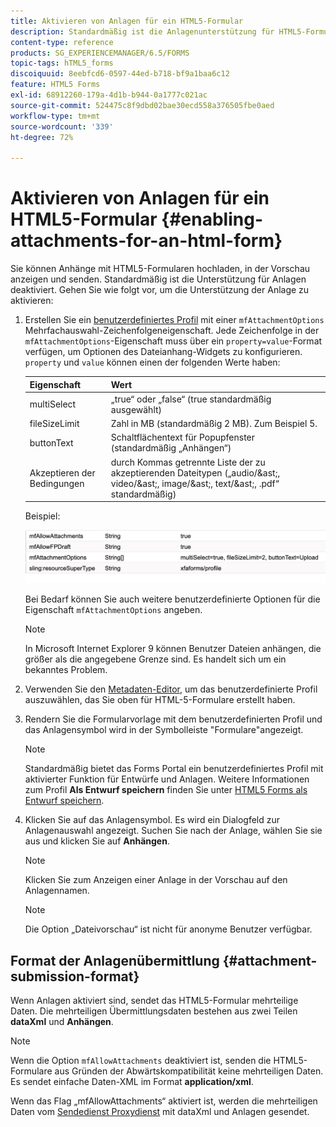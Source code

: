```yaml
---
title: Aktivieren von Anlagen für ein HTML5-Formular
description: Standardmäßig ist die Anlagenunterstützung für HTML5-Formulare deaktiviert.
content-type: reference
products: SG_EXPERIENCEMANAGER/6.5/FORMS
topic-tags: hTML5_forms
discoiquuid: 8eebfcd6-0597-44ed-b718-bf9a1baa6c12
feature: HTML5 Forms
exl-id: 68912260-179a-4d1b-b944-0a1777c021ac
source-git-commit: 524475c8f9dbd02bae30ecd558a376505fbe0aed
workflow-type: tm+mt
source-wordcount: '339'
ht-degree: 72%

---
```


# Aktivieren von Anlagen für ein HTML5-Formular {#enabling-attachments-for-an-html-form}

Sie können Anhänge mit HTML5-Formularen hochladen, in der Vorschau anzeigen und senden. Standardmäßig ist die Unterstützung für Anlagen deaktiviert. Gehen Sie wie folgt vor, um die Unterstützung der Anlage zu aktivieren:

1. Erstellen Sie ein [benutzerdefiniertes Profil](/help/forms/using/custom-profile.md) mit einer `mfAttachmentOptions` Mehrfachauswahl-Zeichenfolgeneigenschaft. Jede Zeichenfolge in der `mfAttachmentOptions`-Eigenschaft muss über ein `property=value`-Format verfügen, um Optionen des Dateianhang-Widgets zu konfigurieren. `property` und `value` können einen der folgenden Werte haben:

   | Eigenschaft | Wert |
   |--- |---|
   | multiSelect | „true“ oder „false“ (true standardmäßig ausgewählt) |
   | fileSizeLimit | Zahl in MB (standardmäßig 2 MB). Zum Beispiel 5. |
   | buttonText | Schaltflächentext für Popupfenster (standardmäßig „Anhängen“) |
   | Akzeptieren der Bedingungen | durch Kommas getrennte Liste der zu akzeptierenden Dateitypen („audio/&amp;ast;, video/&amp;ast;, image/&amp;ast;, text/&amp;ast;, .pdf“ standardmäßig) |

   Beispiel:

   ![Optionen konfigurieren](assets/mfAttachmentOptions.png)

   Bei Bedarf können Sie auch weitere benutzerdefinierte Optionen für die Eigenschaft `mfAttachmentOptions` angeben.

   >[!NOTE]
   >
   >In Microsoft Internet Explorer 9 können Benutzer Dateien anhängen, die größer als die angegebene Grenze sind. Es handelt sich um ein bekanntes Problem.

1. Verwenden Sie den [Metadaten-Editor](/help/forms/using/manage-form-metadata.md), um das benutzerdefinierte Profil auszuwählen, das Sie oben für HTML-5-Formulare erstellt haben.
1. Rendern Sie die Formularvorlage mit dem benutzerdefinierten Profil und das Anlagensymbol wird in der Symbolleiste &quot;Formulare&quot;angezeigt.

   >[!NOTE]
   >
   >Standardmäßig bietet das Forms Portal ein benutzerdefiniertes Profil mit aktivierter Funktion für Entwürfe und Anlagen. Weitere Informationen zum Profil **Als Entwurf speichern** finden Sie unter [HTML5 Forms als Entwurf speichern](/help/forms/using/saving-html5-form-draft.md).

1. Klicken Sie auf das Anlagensymbol. Es wird ein Dialogfeld zur Anlagenauswahl angezeigt. Suchen Sie nach der Anlage, wählen Sie sie aus und klicken Sie auf **Anhängen**.

   >[!NOTE]
   >
   >Klicken Sie zum Anzeigen einer Anlage in der Vorschau auf den Anlagennamen.

   >[!NOTE]
   >
   >Die Option „Dateivorschau“ ist nicht für anonyme Benutzer verfügbar.

## Format der Anlagenübermittlung {#attachment-submission-format}

Wenn Anlagen aktiviert sind, sendet das HTML5-Formular mehrteilige Daten. Die mehrteiligen Übermittlungsdaten bestehen aus zwei Teilen **dataXml** und **Anhängen**.

>[!NOTE]
>
>Wenn die Option `mfAllowAttachments` deaktiviert ist, senden die HTML5-Formulare aus Gründen der Abwärtskompatibilität keine mehrteiligen Daten. Es sendet einfache Daten-XML im Format **application/xml**.

Wenn das Flag „mfAllowAttachments“ aktiviert ist, werden die mehrteiligen Daten vom [Sendedienst Proxydienst](/help/forms/using/service-proxy.md) mit dataXml und Anlagen gesendet.
